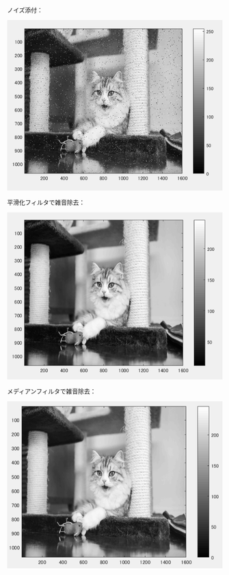 ノイズ添付：

![](https://github.com/suuzoudan/homework/blob/master/n1cat.PNG?raw=true)


平滑化フィルタで雑音除去：

![](https://github.com/suuzoudan/homework/blob/master/n2cat.PNG?raw=true)


メディアンフィルタで雑音除去：

![](https://github.com/suuzoudan/homework/blob/master/n3cat.PNG?raw=true)


